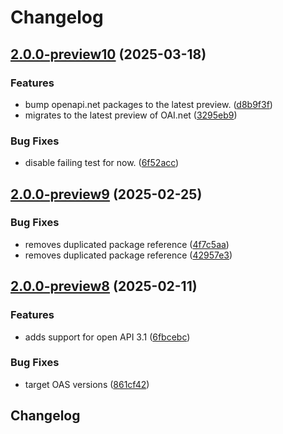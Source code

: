 # Changelog

## [2.0.0-preview10](https://github.com/microsoft/OpenAPI.NET.OData/compare/v2.0.0-preview9...v2.0.0-preview10) (2025-03-18)


### Features

* bump openapi.net packages to the latest preview. ([d8b9f3f](https://github.com/microsoft/OpenAPI.NET.OData/commit/d8b9f3f15a2586646fb78bf803ecf7a11db1d053))
* migrates to the latest preview of OAI.net ([3295eb9](https://github.com/microsoft/OpenAPI.NET.OData/commit/3295eb9faec51b77bfd089a80539a0cbeea41641))


### Bug Fixes

* disable failing test for now. ([6f52acc](https://github.com/microsoft/OpenAPI.NET.OData/commit/6f52acc33d66dd9c55ed6952e8b4472364ccefb7))

## [2.0.0-preview9](https://github.com/microsoft/OpenAPI.NET.OData/compare/v2.0.0-preview8...v2.0.0-preview9) (2025-02-25)


### Bug Fixes

* removes duplicated package reference ([4f7c5aa](https://github.com/microsoft/OpenAPI.NET.OData/commit/4f7c5aadd950964d7a0d23a49a5edf2fd89da7fe))
* removes duplicated package reference ([42957e3](https://github.com/microsoft/OpenAPI.NET.OData/commit/42957e3091dce37c610f5ea1ec49d3ae2d2c8690))

## [2.0.0-preview8](https://github.com/microsoft/openapi.net.odata/compare/v2.0.0-preview7...v2.0.0-preview8) (2025-02-11)


### Features

* adds support for open API 3.1 ([6fbcebc](https://github.com/microsoft/openapi.net.odata/commit/6fbcebc21da90f98ebed1c59049b343f1a03db76))


### Bug Fixes

* target OAS versions ([861cf42](https://github.com/microsoft/openapi.net.odata/commit/861cf42e62ac51295af1d0588a7fdaab8e9b8478))

## Changelog
